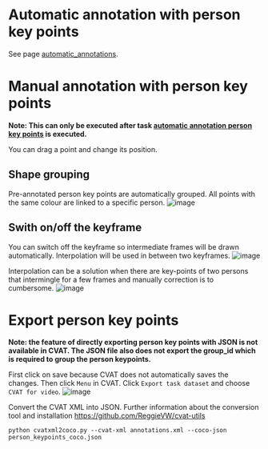 # Automatic annotation with person key points

See page [automatic_annotations](https://github.com/ReggieVW/cvat-docs/blob/main/manual/automatic_annotations.md#automatic-annotation-person-key-points).

# Manual annotation with person key points
<b>Note: This can only be executed after task [automatic annotation person key points](https://github.com/ReggieVW/cvat-docs/blob/main/manual/automatic_annotations.md#automatic-annotation-person-key-points) is executed.</b>

You can drag a point and change its position.

## Shape grouping
Pre-annotated person key points are automatically grouped. All points with the same colour are linked to a specific person.
![image](https://user-images.githubusercontent.com/35894891/171384083-5e061097-691f-47a4-a970-9bcab0ddb7a9.png)


## Swith on/off the keyframe
You can switch off the keyframe so intermediate frames will be drawn automatically. Interpolation will be used in between two keyframes.
![image](https://user-images.githubusercontent.com/35894891/171388737-3f40bbee-b661-497f-9c81-f97362fcf781.png)

Interpolation can be a solution when there are key-points of two persons that intermingle for a few frames and manually correction is to cumbersome. 
![image](https://user-images.githubusercontent.com/35894891/180450542-465abc43-e065-4fde-8572-11272fa56eaf.png)

# Export person key points
<b>Note: the feature of directly exporting person key points with JSON is not available in CVAT. The JSON file also does not export the group_id which is required to group the person keypoints.</b>

First click on save because CVAT does not automatically saves the changes. Then click ``Menu`` in CVAT. Click ``Export task dataset`` and choose ``CVAT for video``.
![image](https://user-images.githubusercontent.com/35894891/199825605-7ba58ca2-a341-4a23-bf56-709243d1f34e.png)

Convert the CVAT XML into JSON. Further information about the conversion tool and installation https://github.com/ReggieVW/cvat-utils

```
python cvatxml2coco.py --cvat-xml annotations.xml --coco-json person_keypoints_coco.json
```

 
